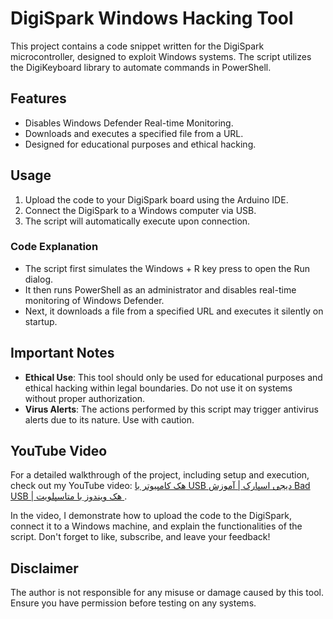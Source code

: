 # DigiSpark Windows Hacking Tool

This project contains a code snippet written for the DigiSpark microcontroller, designed to exploit Windows systems. The script utilizes the DigiKeyboard library to automate commands in PowerShell.

## Features
- Disables Windows Defender Real-time Monitoring.
- Downloads and executes a specified file from a URL.
- Designed for educational purposes and ethical hacking.

## Usage
1. Upload the code to your DigiSpark board using the Arduino IDE.
2. Connect the DigiSpark to a Windows computer via USB.
3. The script will automatically execute upon connection.

### Code Explanation
- The script first simulates the Windows + R key press to open the Run dialog.
- It then runs PowerShell as an administrator and disables real-time monitoring of Windows Defender.
- Next, it downloads a file from a specified URL and executes it silently on startup.

## Important Notes
- **Ethical Use**: This tool should only be used for educational purposes and ethical hacking within legal boundaries. Do not use it on systems without proper authorization.
- **Virus Alerts**: The actions performed by this script may trigger antivirus alerts due to its nature. Use with caution.

## YouTube Video
For a detailed walkthrough of the project, including setup and execution, check out my YouTube video: [هک کامپیوتر با USB دیجی‌ اسپارک | آموزش Bad USB | هک ویندوز با متاسپلویت ]([link_to_your_video](https://youtu.be/RmiWn_XhvTg)).

In the video, I demonstrate how to upload the code to the DigiSpark, connect it to a Windows machine, and explain the functionalities of the script. Don't forget to like, subscribe, and leave your feedback!

## Disclaimer
The author is not responsible for any misuse or damage caused by this tool. Ensure you have permission before testing on any systems.
